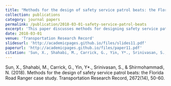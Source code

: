 ```yaml
---
title: "Methods for the design of safety service patrol beats: the Florida Road Ranger case study"
collection: publications
category: journal papers
permalink: /publication/2018-03-01-safety-service-patrol-beats
excerpt: 'This paper discusses methods for designing safety service patrol beats in Florida.'
date: 2018-03-01
venue: 'Transportation Research Record'
slidesurl: 'http://academicpages.github.io/files/slides11.pdf'
paperurl: 'http://academicpages.github.io/files/paper11.pdf'
citation: 'Sun, X., Shahabi, M., Carrick, G., Yin, Y*., Srinivasan, S., & Shirmohammadi, N. (2018). "Methods for the design of safety service patrol beats: the Florida Road Ranger case study." <i>Transportation Research Record</i>, 2672(14), 50-60.'
---
```

Sun, X., Shahabi, M., Carrick, G., Yin, Y*., Srinivasan, S., & Shirmohammadi, N. (2018). Methods for the design of safety service patrol beats: the Florida Road Ranger case study. Transportation Research Record, 2672(14), 50-60.
